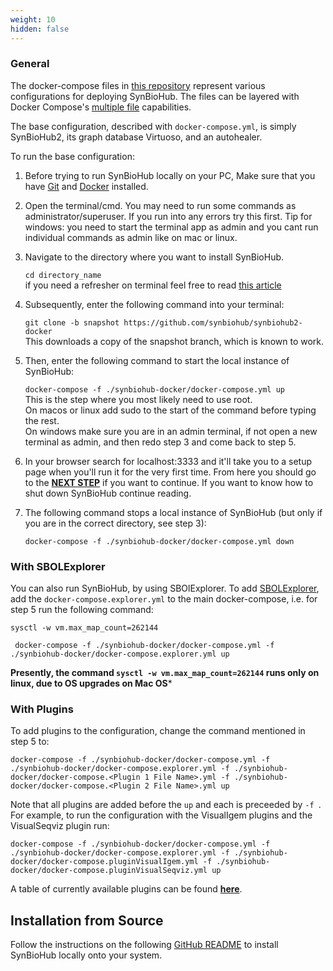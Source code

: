 ```yaml
---
weight: 10
hidden: false
---
```


### General
The docker-compose files in [this repository](https://github.com/SynBioHub/synbiohub2-docker) represent various configurations for deploying SynBioHub.
The files can be layered with Docker Compose's [multiple file](https://docs.docker.com/compose/reference/overview/#specifying-multiple-compose-file) capabilities. 

The base configuration, described with `docker-compose.yml`, is simply SynBioHub2, its graph database Virtuoso, and an autohealer.

To run the base configuration:

1. Before trying to run SynBioHub locally on your PC, Make sure that you have [Git](https://git-scm.com/downloads) and [Docker](https://docs.docker.com/get-started/get-docker/) installed.

2. Open the terminal/cmd. You may need to run some commands as administrator/superuser. If you run into any errors try this first. Tip for windows: you need to start the terminal app as admin and you cant run individual commands as admin like on mac or linux.

3. Navigate to the directory where you want to install SynBioHub.
   
   	```cd directory_name``` \
   if you need a refresher on terminal feel free to read [this article](https://www.lifewire.com/change-directories-in-command-prompt-5185508)

4. Subsequently, enter the following command into your terminal:

	```git clone -b snapshot https://github.com/synbiohub/synbiohub2-docker``` \
   This downloads a copy of the snapshot branch, which is known to work.

5. Then, enter the following command to start the local instance of SynBioHub:
      
        
	```docker-compose -f ./synbiohub-docker/docker-compose.yml up```\
   This is the step where you most likely need to use root. \
   On macos or linux add sudo to the start of the command before typing the rest. \
   On windows make sure you are in an admin terminal, if not open a new terminal as admin, and then redo step 3 and come back to step 5.

   
6. In your browser search for localhost:3333 and it'll take you to a setup page when you'll run it for the very first time. From here you should go to the **[NEXT STEP](/setup)** if you want to continue. If you want to know how to shut down SynBioHub continue reading.

7. The following command stops a local instance of SynBioHub (but only if you are in the correct directory, see step 3):

      ```docker-compose -f ./synbiohub-docker/docker-compose.yml down```
  	

### With SBOLExplorer
You can also run SynBioHub, by using SBOlExplorer.
To add [SBOLExplorer](https://github.com/michael13162/SBOLExplorer), add the `docker-compose.explorer.yml` to the main docker-compose, i.e. for step 5 run the following command: 

``` sysctl -w vm.max_map_count=262144 ```

``` docker-compose -f ./synbiohub-docker/docker-compose.yml -f ./synbiohub-docker/docker-compose.explorer.yml up```

**Presently, the command ```sysctl -w vm.max_map_count=262144``` runs only on linux, due to OS upgrades on Mac OS***
### With Plugins
To add plugins to the configuration, change the command mentioned in step 5 to: 

``` docker-compose -f ./synbiohub-docker/docker-compose.yml -f ./synbiohub-docker/docker-compose.explorer.yml -f ./synbiohub-docker/docker-compose.<Plugin 1 File Name>.yml -f ./synbiohub-docker/docker-compose.<Plugin 2 File Name>.yml up ```

Note that all plugins are added before the `up` and each is preceeded by `-f `. For example, to run the configuration with the VisualIgem plugins and the VisualSeqviz plugin run:

```docker-compose -f ./synbiohub-docker/docker-compose.yml -f ./synbiohub-docker/docker-compose.explorer.yml -f ./synbiohub-docker/docker-compose.pluginVisualIgem.yml -f ./synbiohub-docker/docker-compose.pluginVisualSeqviz.yml up```

A table of currently available plugins can be found **[here](https://synbiohub.github.io/synbiohub-docker/#plugins)**.





## Installation from Source

Follow the instructions on the following [GitHub README](https://github.com/synbiohub/synbiohub) to install SynBioHub locally onto your system. 
